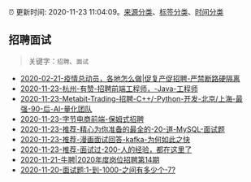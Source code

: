 :alarm_clock: 更新时间: 2020-11-23 11:04:09。[来源分类](../README.md)、[标签分类](../TAGS.md)、[时间分类](../TIMELINE.md)

## 招聘面试


> 关键字：`招聘`、`面试`



- [2020-02-21-疫情总动员，各地怎么做|促复产促招聘-严禁断路硬隔离](http://m.china.caixin.com/m/2020-02-22/101519091.html) 
- [2020-11-23-杭州-有赞-招聘前端工程师，-Java-工程师](https://www.v2ex.com/t/728447) 
- [2020-11-23-Metabit-Trading-招聘-C++/-Python-开发-北京/上海-最强-90-后-AI-量化团队](https://www.v2ex.com/t/728436) 
- [2020-11-23-字节电商前端-保姆式招聘](https://www.v2ex.com/t/728434) 
- [2020-11-23-推荐-精心为你准备的最全的-20-道-MySQL-面试题](https://toutiao.io/k/5lujxq0) 
- [2020-11-23-推荐-漫画面试回答-kafka-为何如此之快](https://toutiao.io/k/jeuqdr2) 
- [2020-11-23-推荐-面试过-200-人的经验，都在这里了](https://toutiao.io/k/pfctyn9) 
- [2020-11-21-牛聘|2020年度岗位招聘第14期](https://sec.thief.one/article_content?a_id=85a0fe56233d717438239fef07601c41) 
- [2020-11-20-面试题:1-到-1000-之间有多少个-7?](https://sec.thief.one/article_content?a_id=d44d069be6d40bd08d40a185508c6b9d) 